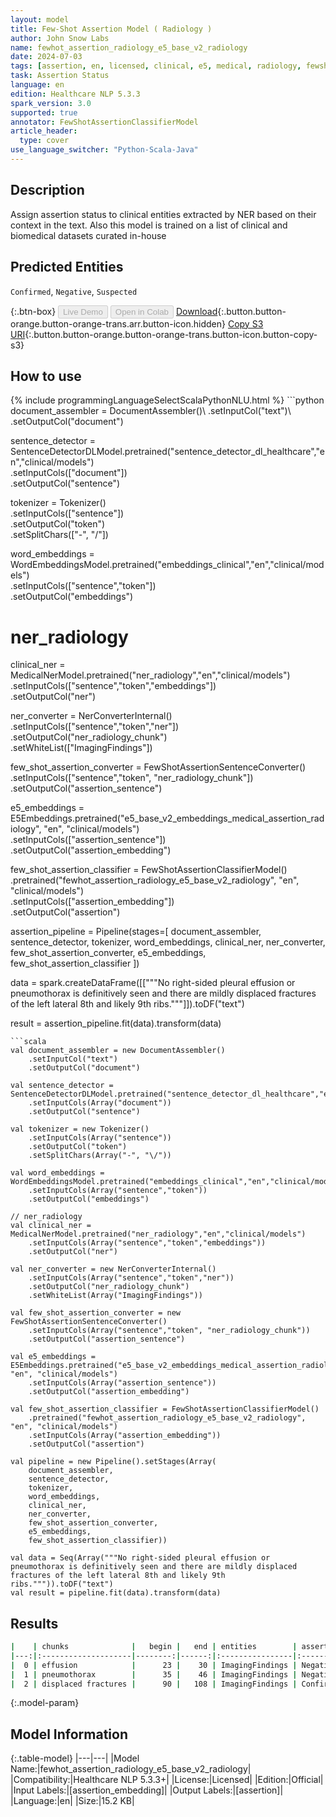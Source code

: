 ```yaml
---
layout: model
title: Few-Shot Assertion Model ( Radiology )
author: John Snow Labs
name: fewhot_assertion_radiology_e5_base_v2_radiology
date: 2024-07-03
tags: [assertion, en, licensed, clinical, e5, medical, radiology, fewshot]
task: Assertion Status
language: en
edition: Healthcare NLP 5.3.3
spark_version: 3.0
supported: true
annotator: FewShotAssertionClassifierModel
article_header:
  type: cover
use_language_switcher: "Python-Scala-Java"
---
```


## Description

Assign assertion status to clinical entities extracted by NER based on their context in the text. Also this model is trained on a list of clinical and biomedical datasets curated in-house

## Predicted Entities

`Confirmed`, `Negative`, `Suspected`

{:.btn-box}
<button class="button button-orange" disabled>Live Demo</button>
<button class="button button-orange" disabled>Open in Colab</button>
[Download](https://s3.amazonaws.com/auxdata.johnsnowlabs.com/clinical/models/fewhot_assertion_radiology_e5_base_v2_radiology_en_5.3.3_3.0_1720036334397.zip){:.button.button-orange.button-orange-trans.arr.button-icon.hidden}
[Copy S3 URI](s3://auxdata.johnsnowlabs.com/clinical/models/fewhot_assertion_radiology_e5_base_v2_radiology_en_5.3.3_3.0_1720036334397.zip){:.button.button-orange.button-orange-trans.button-icon.button-copy-s3}

## How to use



<div class="tabs-box" markdown="1">
{% include programmingLanguageSelectScalaPythonNLU.html %}
```python
document_assembler = DocumentAssembler()\
    .setInputCol("text")\
    .setOutputCol("document")

sentence_detector = SentenceDetectorDLModel.pretrained("sentence_detector_dl_healthcare","en","clinical/models")\
    .setInputCols(["document"])\
    .setOutputCol("sentence")

tokenizer = Tokenizer()\
    .setInputCols(["sentence"])\
    .setOutputCol("token")\
    .setSplitChars(["-", "\/"])

word_embeddings = WordEmbeddingsModel.pretrained("embeddings_clinical","en","clinical/models")\
    .setInputCols(["sentence","token"])\
    .setOutputCol("embeddings")

# ner_radiology
clinical_ner = MedicalNerModel.pretrained("ner_radiology","en","clinical/models")\
    .setInputCols(["sentence","token","embeddings"])\
    .setOutputCol("ner")

ner_converter = NerConverterInternal()\
    .setInputCols(["sentence","token","ner"])\
    .setOutputCol("ner_radiology_chunk")\
    .setWhiteList(["ImagingFindings"])

few_shot_assertion_converter = FewShotAssertionSentenceConverter()\
    .setInputCols(["sentence","token", "ner_radiology_chunk"])\
    .setOutputCol("assertion_sentence")

e5_embeddings = E5Embeddings.pretrained("e5_base_v2_embeddings_medical_assertion_radiology", "en", "clinical/models")\
    .setInputCols(["assertion_sentence"])\
    .setOutputCol("assertion_embedding")

few_shot_assertion_classifier = FewShotAssertionClassifierModel()\
    .pretrained("fewhot_assertion_radiology_e5_base_v2_radiology", "en", "clinical/models")\
    .setInputCols(["assertion_embedding"])\
    .setOutputCol("assertion")

assertion_pipeline = Pipeline(stages=[
    document_assembler,
    sentence_detector,
    tokenizer,
    word_embeddings,
    clinical_ner,
    ner_converter,
    few_shot_assertion_converter,
    e5_embeddings,
    few_shot_assertion_classifier
])

data = spark.createDataFrame([["""No right-sided pleural effusion or pneumothorax is definitively seen and there are mildly displaced fractures of the left lateral 8th and likely 9th ribs."""]]).toDF("text")

result = assertion_pipeline.fit(data).transform(data)

```
```scala
val document_assembler = new DocumentAssembler()
    .setInputCol("text")
    .setOutputCol("document")

val sentence_detector = SentenceDetectorDLModel.pretrained("sentence_detector_dl_healthcare","en","clinical/models")
    .setInputCols(Array("document"))
    .setOutputCol("sentence")

val tokenizer = new Tokenizer()
    .setInputCols(Array("sentence"))
    .setOutputCol("token")
    .setSplitChars(Array("-", "\/"))

val word_embeddings = WordEmbeddingsModel.pretrained("embeddings_clinical","en","clinical/models")
    .setInputCols(Array("sentence","token"))
    .setOutputCol("embeddings")

// ner_radiology
val clinical_ner = MedicalNerModel.pretrained("ner_radiology","en","clinical/models")
    .setInputCols(Array("sentence","token","embeddings"))
    .setOutputCol("ner")

val ner_converter = new NerConverterInternal()
    .setInputCols(Array("sentence","token","ner"))
    .setOutputCol("ner_radiology_chunk")
    .setWhiteList(Array("ImagingFindings"))

val few_shot_assertion_converter = new FewShotAssertionSentenceConverter()
    .setInputCols(Array("sentence","token", "ner_radiology_chunk"))
    .setOutputCol("assertion_sentence")

val e5_embeddings = E5Embeddings.pretrained("e5_base_v2_embeddings_medical_assertion_radiology", "en", "clinical/models")
    .setInputCols(Array("assertion_sentence"))
    .setOutputCol("assertion_embedding")

val few_shot_assertion_classifier = FewShotAssertionClassifierModel()
    .pretrained("fewhot_assertion_radiology_e5_base_v2_radiology", "en", "clinical/models")
    .setInputCols(Array("assertion_embedding"))
    .setOutputCol("assertion")

val pipeline = new Pipeline().setStages(Array(
    document_assembler,
    sentence_detector,
    tokenizer,
    word_embeddings,
    clinical_ner,
    ner_converter,
    few_shot_assertion_converter,
    e5_embeddings,
    few_shot_assertion_classifier))

val data = Seq(Array("""No right-sided pleural effusion or pneumothorax is definitively seen and there are mildly displaced fractures of the left lateral 8th and likely 9th ribs.""")).toDF("text")
val result = pipeline.fit(data).transform(data)

```
</div>

## Results

```bash
|    | chunks              |   begin |   end | entities        | assertion   |   confidence |
|---:|:--------------------|--------:|------:|:----------------|:------------|-------------:|
|  0 | effusion            |      23 |    30 | ImagingFindings | Negative    |     0.94988  |
|  1 | pneumothorax        |      35 |    46 | ImagingFindings | Negative    |     0.94994  |
|  2 | displaced fractures |      90 |   108 | ImagingFindings | Confirmed   |     0.969101 |
```

{:.model-param}
## Model Information

{:.table-model}
|---|---|
|Model Name:|fewhot_assertion_radiology_e5_base_v2_radiology|
|Compatibility:|Healthcare NLP 5.3.3+|
|License:|Licensed|
|Edition:|Official|
|Input Labels:|[assertion_embedding]|
|Output Labels:|[assertion]|
|Language:|en|
|Size:|15.2 KB|